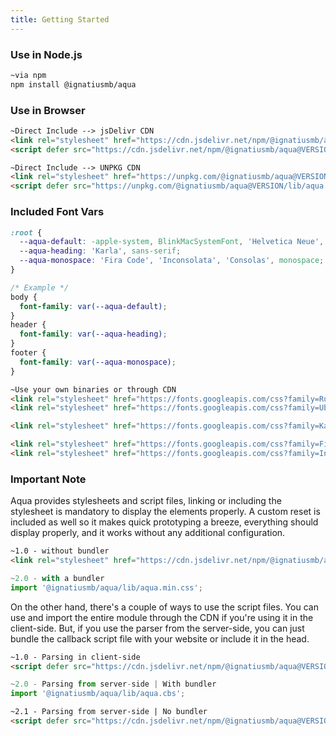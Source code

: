 ```yaml
---
title: Getting Started
---
```


### Use in Node.js

```bash
~via npm
npm install @ignatiusmb/aqua
```

### Use in Browser

```html
~Direct Include --> jsDelivr CDN
<link rel="stylesheet" href="https://cdn.jsdelivr.net/npm/@ignatiusmb/aqua@VERSION/lib/aqua.min.css" />
<script defer src="https://cdn.jsdelivr.net/npm/@ignatiusmb/aqua@VERSION/lib/aqua.min.js"></script>
```

```html
~Direct Include --> UNPKG CDN
<link rel="stylesheet" href="https://unpkg.com/@ignatiusmb/aqua@VERSION/lib/aqua.min.css" />
<script defer src="https://unpkg.com/@ignatiusmb/aqua@VERSION/lib/aqua.min.js"></script>
```

### Included Font Vars

```css
:root {
  --aqua-default: -apple-system, BlinkMacSystemFont, 'Helvetica Neue', 'Rubik', 'Ubuntu', 'Roboto', sans-serif;
  --aqua-heading: 'Karla', sans-serif;
  --aqua-monospace: 'Fira Code', 'Inconsolata', 'Consolas', monospace;
}

/* Example */
body {
  font-family: var(--aqua-default);
}
header {
  font-family: var(--aqua-heading);
}
footer {
  font-family: var(--aqua-monospace);
}
```

```html
~Use your own binaries or through CDN
<link rel="stylesheet" href="https://fonts.googleapis.com/css?family=Rubik&display=swap">
<link rel="stylesheet" href="https://fonts.googleapis.com/css?family=Ubuntu&display=swap">

<link rel="stylesheet" href="https://fonts.googleapis.com/css?family=Karla&display=swap">

<link rel="stylesheet" href="https://fonts.googleapis.com/css?family=Fira+Code&display=swap">
<link rel="stylesheet" href="https://fonts.googleapis.com/css?family=Inconsolata&display=swap">
```

### Important Note

Aqua provides stylesheets and script files, linking or including the stylesheet is mandatory to display the elements properly. A custom reset is included as well so it makes quick prototyping a breeze, everything should display properly, and it works without any additional configuration.

```html
~1.0 - without bundler
<link rel="stylesheet" href="https://cdn.jsdelivr.net/npm/@ignatiusmb/aqua@VERSION/lib/aqua.min.css" />
```

```javascript
~2.0 - with a bundler
import '@ignatiusmb/aqua/lib/aqua.min.css';
```

On the other hand, there's a couple of ways to use the script files. You can use and import the entire module through the CDN if you're using it in the client-side. But, if you use the parser from the server-side, you can just bundle the callback script file with your website or include it in the head.

```html
~1.0 - Parsing in client-side
<script defer src="https://cdn.jsdelivr.net/npm/@ignatiusmb/aqua@VERSION/lib/aqua.min.js"></script>
```

```javascript
~2.0 - Parsing from server-side | With bundler
import '@ignatiusmb/aqua/lib/aqua.cbs';
```

```html
~2.1 - Parsing from server-side | No bundler
<script defer src="https://cdn.jsdelivr.net/npm/@ignatiusmb/aqua@VERSION/lib/aqua.cbs.js"></script>
```
